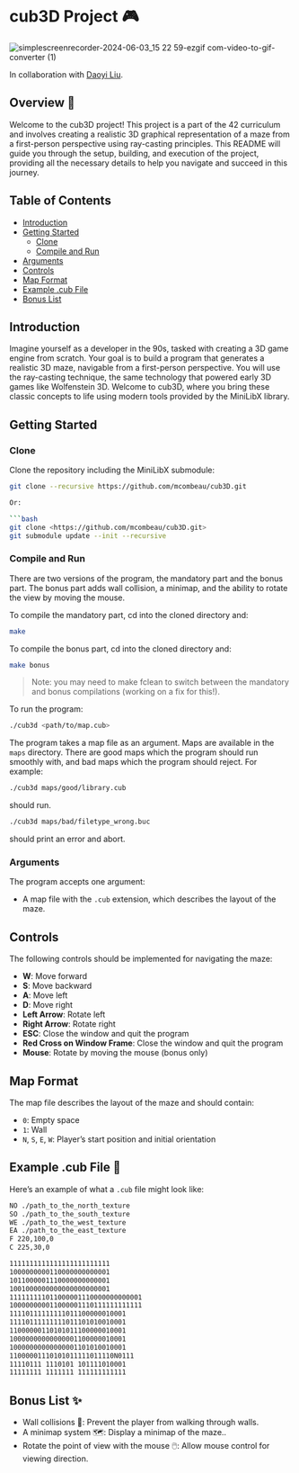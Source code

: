 # cub3D Project 🎮

![simplescreenrecorder-2024-06-03_15 22 59-ezgif com-video-to-gif-converter (1)](https://github.com/DjoykeAbyah/42_CUB3D/assets/115019123/c2a5fab4-f2dd-46f9-907f-1916911076af)


In collaboration with [Daoyi Liu](https://github.com/Jelligeth).

## Overview 📝

Welcome to the cub3D project! This project is a part of the 42 curriculum and involves creating a realistic 3D graphical representation of a maze from a first-person perspective using ray-casting principles. This README will guide you through the setup, building, and execution of the project, providing all the necessary details to help you navigate and succeed in this journey.

## Table of Contents

- [Introduction](#introduction)
- [Getting Started](#getting-started)
  - [Clone](#clone)
  - [Compile and Run](#compile-and-run)
- [Arguments](#arguments)
- [Controls](#controls)
- [Map Format](#map-format)
- [Example .cub File](#example-cub-file)
- [Bonus List](#bonus-list)

## Introduction

Imagine yourself as a developer in the 90s, tasked with creating a 3D game engine from scratch. Your goal is to build a program that generates a realistic 3D maze, navigable from a first-person perspective. You will use the ray-casting technique, the same technology that powered early 3D games like Wolfenstein 3D. Welcome to cub3D, where you bring these classic concepts to life using modern tools provided by the MiniLibX library.

## Getting Started

### Clone

Clone the repository including the MiniLibX submodule:

```bash
git clone --recursive https://github.com/mcombeau/cub3D.git

Or:

```bash
git clone <https://github.com/mcombeau/cub3D.git>
git submodule update --init --recursive

```


### Compile and Run

There are two versions of the program, the mandatory part and the bonus part. The bonus part adds wall collision, a minimap, and the ability to rotate the view by moving the mouse.

To compile the mandatory part, cd into the cloned directory and:

```bash
make

```

To compile the bonus part, cd into the cloned directory and:

```bash
make bonus

```

> Note: you may need to make fclean to switch between the mandatory and bonus compilations (working on a fix for this!).
> 

To run the program:

```bash
./cub3d <path/to/map.cub>

```

The program takes a map file as an argument. Maps are available in the `maps` directory. There are good maps which the program should run smoothly with, and bad maps which the program should reject. For example:

```bash
./cub3d maps/good/library.cub

```

should run.

```bash
./cub3d maps/bad/filetype_wrong.buc

```

should print an error and abort.

### Arguments

The program accepts one argument:

- A map file with the `.cub` extension, which describes the layout of the maze.

## Controls

The following controls should be implemented for navigating the maze:

- **W**: Move forward
- **S**: Move backward
- **A**: Move left
- **D**: Move right
- **Left Arrow**: Rotate left
- **Right Arrow**: Rotate right
- **ESC**: Close the window and quit the program
- **Red Cross on Window Frame**: Close the window and quit the program
- **Mouse**: Rotate by moving the mouse (bonus only)

## Map Format

The map file describes the layout of the maze and should contain:

- `0`: Empty space
- `1`: Wall
- `N`, `S`, `E`, `W`: Player’s start position and initial orientation

## Example .cub File 📝

Here’s an example of what a `.cub` file might look like:

```bash
NO ./path_to_the_north_texture
SO ./path_to_the_south_texture
WE ./path_to_the_west_texture
EA ./path_to_the_east_texture
F 220,100,0
C 225,30,0

1111111111111111111111111
1000000000110000000000001
1011000001110000000000001
1001000000000000000000001
111111111011000001110000000000001
100000000011000001110111111111111
11110111111111011100000010001
11110111111111011101010010001
11000000110101011100000010001
10000000000000001100000010001
10000000000000001101010010001
11000001110101011111011110N0111
11110111 1110101 101111010001
11111111 1111111 111111111111

```

## Bonus List ✨

- Wall collisions 🧱: Prevent the player from walking through walls.
- A minimap system 🗺️: Display a minimap of the maze..
- Rotate the point of view with the mouse 🖱️: Allow mouse control for viewing direction.
